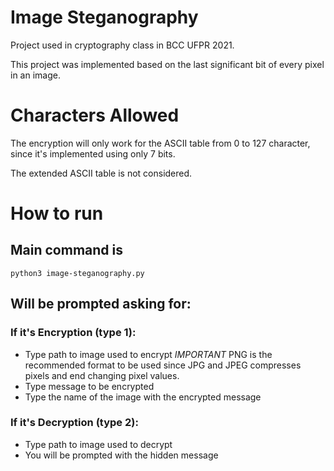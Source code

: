 # Image Steganography

Project used in cryptography class in BCC UFPR 2021.

This project was implemented based on the last significant bit of every pixel in an image.

# Characters Allowed

The encryption will only work for the ASCII table from 0 to 127 character, since it's implemented using only 7 bits.

The extended ASCII table is not considered.

# How to run

## Main command is
```
python3 image-steganography.py
```
## Will be prompted asking for:

### If it's Encryption (type 1):

- Type path to image used to encrypt *IMPORTANT* PNG is the recommended format to be used since JPG and JPEG compresses pixels and end changing pixel values.
- Type message to be encrypted
- Type the name of the image with the encrypted message

### If it's Decryption (type 2):

- Type path to image used to decrypt
- You will be prompted with the hidden message